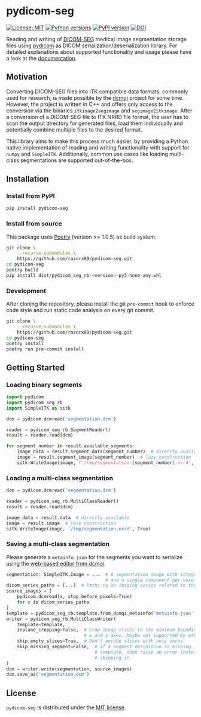 # pydicom-seg

[![License: MIT](https://img.shields.io/badge/License-MIT-blue.svg)](https://opensource.org/licenses/MIT)
[![Python versions](https://img.shields.io/pypi/pyversions/pydicom-seg.svg)](https://img.shields.io/pypi/pyversions/pydicom-seg.svg)
[![PyPI version](https://badge.fury.io/py/pydicom-seg.svg)](https://badge.fury.io/py/pydicom-seg)
[![DOI](https://zenodo.org/badge/DOI/10.5281/zenodo.3597420.svg)](https://doi.org/10.5281/zenodo.3597420)

Reading and writing of [DICOM-SEG](http://dicom.nema.org/medical/dicom/current/output/chtml/part03/sect_C.8.20.html) medical image segmentation storage files using [pydicom](https://github.com/pydicom/pydicom) as DICOM serialization/deserialization library. For detailed explanations about supported functionality and usage please have a look at the [documentation](https://razorx89.github.io/pydicom-seg).

## Motivation

Converting DICOM-SEG files into ITK compatible data formats, commonly used for
research, is made possible by the [dcmqi](https://github.com/QIICR/dcmqi)
project for some time. However, the project is written in C++ and offers only
access to the conversion via the binaries `itkimage2segimage` and
`segimage2itkimage`. After a conversion of a DICOM-SEG file to ITK NRRD file
format, the user has to scan the output directory for generated files, load
them individually and potentially combine multiple files to the desired format.

This library aims to make this process much easier, by providing a Python
native implementation of reading and writing functionality with support for
`numpy` and `SimpleITK`. Additionally, common use cases like loading
multi-class segmentations are supported out-of-the-box.

## Installation

### Install from PyPI

```bash
pip install pydicom-seg
```

### Install from source

This package uses [Poetry](https://python-poetry.org/) (version >= 1.0.5) as build system.

```bash
git clone \
    --recurse-submodules \
    https://github.com/razorx89/pydicom-seg.git
cd pydicom-seg
poetry build
pip install dist/pydicom_seg_rb-<version>-py3-none-any.whl
```

### Development

After cloning the repository, please install the git `pre-commit` hook to
enforce code style and run static code analysis on every git commit.

```bash
git clone \
    --recurse-submodules \
    https://github.com/razorx89/pydicom-seg.git
cd pydicom-seg
poetry install
poetry run pre-commit install
```

## Getting Started

### Loading binary segments

```python
import pydicom
import pydicom_seg_rb
import SimpleITK as sitk

dcm = pydicom.dcmread('segmentation.dcm')

reader = pydicom_seg_rb.SegmentReader()
result = reader.read(dcm)

for segment_number in result.available_segments:
    image_data = result.segment_data(segment_number)  # directly available
    image = result.segment_image(segment_number)  # lazy construction
    sitk.WriteImage(image, f'/tmp/segmentation-{segment_number}.nrrd', True)
```

### Loading a multi-class segmentation

```python
dcm = pydicom.dcmread('segmentation.dcm')

reader = pydicom_seg_rb.MultiClassReader()
result = reader.read(dcm)

image_data = result.data  # directly available
image = result.image  # lazy construction
sitk.WriteImage(image, '/tmp/segmentation.nrrd', True)
```

### Saving a multi-class segmentation

Please generate a `metainfo.json` for the segments you want to serialize using the
[web-based editor from dcmqi](http://qiicr.org/dcmqi/#/seg).

```python
segmentation: SimpleITK.Image = ...  # A segmentation image with integer data type
                                     # and a single component per voxel
dicom_series_paths = [...]  # Paths to an imaging series related to the segmentation
source_images = [
    pydicom.dcmread(x, stop_before_pixels=True)
    for x in dicom_series_paths
]
template = pydicom_seg_rb.template.from_dcmqi_metainfo('metainfo.json')
writer = pydicom_seg_rb.MultiClassWriter(
    template=template,
    inplane_cropping=False,  # Crop image slices to the minimum bounding box on
                             # x and y axes. Maybe not supported by other frameworks.
    skip_empty_slices=True,  # Don't encode slices with only zeros
    skip_missing_segment=False,  # If a segment definition is missing in the
                                 # template, then raise an error instead of
                                 # skipping it.
)
dcm = writer.write(segmentation, source_images)
dcm.save_as('segmentation.dcm')
```

## License

`pydicom-seg` is distributed under the [MIT license](./LICENSE).
